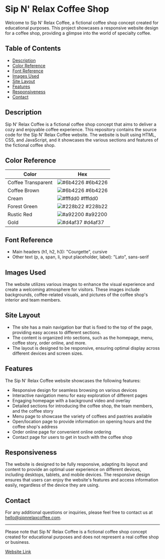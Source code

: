 
# Sip N' Relax Coffee Shop

Welcome to Sip N' Relax Coffee, a fictional coffee shop concept created for educational purposes. This project showcases a responsive website design for a coffee shop, providing a glimpse into the world of specialty coffee.

## Table of Contents

- [Description](#description)
- [Color Reference](#color-reference)
- [Font Reference](#font-reference)
- [Images Used](#images-used)
- [Site Layout](#site-layout)
- [Features](#features)
- [Responsiveness](#responsiveness)
- [Contact](#contact)

## Description

Sip N' Relax Coffee is a fictional coffee shop concept that aims to deliver a cozy and enjoyable coffee experience. This repository contains the source code for the Sip N' Relax Coffee website. The website is built using HTML, CSS, and JavaScript, and it showcases the various sections and features of the fictional coffee shop.

## Color Reference

| Color             | Hex                                                                |
| ----------------- | ------------------------------------------------------------------ |
| Coffee Transparent | ![#6b4226](https://via.placeholder.com/10/6b4226?text=+) #6b4226 |
| Coffee Brown      | ![#6b4226](https://via.placeholder.com/10/6b4226?text=+) #6b4226 |
| Cream             | ![#fffdd0](https://via.placeholder.com/10/fffdd0?text=+) #fffdd0 |
| Forest Green      | ![#228b22](https://via.placeholder.com/10/228b22?text=+) #228b22 |
| Rustic Red        | ![#a92200](https://via.placeholder.com/10/a92200?text=+) #a92200 |
| Gold              | ![#d4af37](https://via.placeholder.com/10/d4af37?text=+) #d4af37 |

## Font Reference

- Main headers (h1, h2, h3): "Courgette", cursive
- Other text (p, a, span, li, input placeholder, label): "Lato", sans-serif

## Images Used

The website utilizes various images to enhance the visual experience and create a welcoming atmosphere for visitors. These images include backgrounds, coffee-related visuals, and pictures of the coffee shop's interior and team members.

## Site Layout

- The site has a main navigation bar that is fixed to the top of the page, providing easy access to different sections.
- The content is organized into sections, such as the homepage, menu, coffee story, order online, and more.
- The layout is designed to be responsive, ensuring optimal display across different devices and screen sizes.

## Features

The Sip N' Relax Coffee website showcases the following features:

- Responsive design for seamless browsing on various devices
- Interactive navigation menu for easy exploration of different pages
- Engaging homepage with a background video and overlay
- Detailed sections for introducing the coffee shop, the team members, and the coffee story
- Menu page to showcase the variety of coffees and pastries available
- Open/location page to provide information on opening hours and the coffee shop's address
- Order online page for convenient online ordering
- Contact page for users to get in touch with the coffee shop

## Responsiveness

The website is designed to be fully responsive, adapting its layout and content to provide an optimal user experience on different devices, including desktops, tablets, and mobile devices. The responsive design ensures that users can enjoy the website's features and access information easily, regardless of the device they are using.

## Contact

For any additional questions or inquiries, please feel free to contact us at [hello@sipnrelaxcoffee.com](mailto:hello@sipnrelaxcoffee.com).

---

Please note that Sip N' Relax Coffee is a fictional coffee shop concept created for educational purposes and does not represent a real coffee shop or business.

[Website Link](https://newviewnewbeginning.github.io/SipNRelax/)
